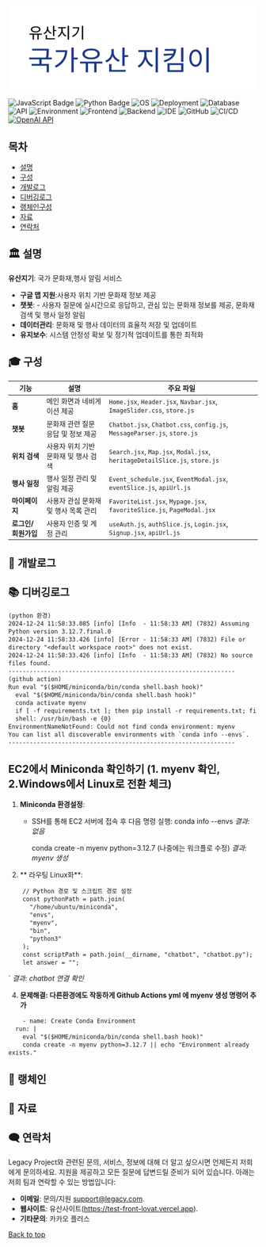 <a name="top"></a>
[![Legacy project](/legacyprjt-main.png)](https://test-front-lovat.vercel.app)

![JavaScript Badge](https://img.shields.io/badge/JavaScript-ES6+-yellow?logo=javascript&logoColor=white&style=flat)
![Python Badge](https://img.shields.io/badge/Python-3.9+-blue?logo=python&logoColor=white&style=flat)
![OS](https://img.shields.io/badge/OS-ubuntu%2C%20windows-0078D4)
![Deployment](https://img.shields.io/badge/Deployment-AWS%20%2B%20Vercel-orange?logo=amazonaws&logoColor=white&style=flat)
![Database](https://img.shields.io/badge/Database-PostgreSQL-blue?logo=postgresql&logoColor=white&style=flat)
![API](https://img.shields.io/badge/API-Google%20Maps-4285F4?logo=googlemaps&logoColor=white&style=flat)
![Environment](https://img.shields.io/badge/Environment-Anaconda-yellowgreen?logo=anaconda&logoColor=white&style=flat)
![Frontend](https://img.shields.io/badge/Frontend-React%20%2B%20Redux%20%2B%20TailwindCSS-blue?logo=react&logoColor=white&style=flat)
![Backend](https://img.shields.io/badge/Backend-Node.js%20%2B%20Express-green?logo=nodedotjs&logoColor=white&style=flat)
![IDE](https://img.shields.io/badge/IDE-VS%20Code%20%2B%20Cursor.ai-blue?logo=visualstudiocode&logoColor=white&style=flat)
![GitHub](https://img.shields.io/badge/Version%20Control-GitHub-black?logo=github&logoColor=white&style=flat)
![CI/CD](https://img.shields.io/badge/CI%2FCD-GitHub%20Actions-blue?logo=githubactions&logoColor=white&style=flat)
[![OpenAI API](https://img.shields.io/badge/OpenAI%20API-GPT--4o-brightgreen.svg?logo=OpenAI&logoColor=white)](https://openai.com/)

## 목차

- [설명](#-설명)
- [구성](#-구성)
- [개발로그](#-개발로그)
- [디버깅로그](#-디버깅로그)
- [랭체인구성](#-랭체인)
- [자료](#-자료)
- [연락처](#%EF%B8%8F-연락처)

## 🏛️ 설명

**유산지기**: 국가 문화재,행사 알림 서비스

- **구글 맵 지원**:사용자 위치 기반 문화재 정보 제공
- **챗봇**: - 사용자 질문에 실시간으로 응답하고, 관심 있는 문화재 정보를 제공,
  문화재 검색 및 행사 일정 알림
- **데이터관리**: 문화재 및 행사 데이터의 효율적 저장 및 업데이트
- **유지보수**: 시스템 안정성 확보 및 정기적 업데이트를 통한 최적화

## 🎓 구성

| 기능                | 설명                                 | 주요 파일                                                                  |
| ------------------- | ------------------------------------ | -------------------------------------------------------------------------- |
| **홈**              | 메인 화면과 네비게이션 제공          | `Home.jsx`, `Header.jsx`, `Navbar.jsx`, `ImageSlider.css`, `store.js`      |
| **챗봇**            | 문화재 관련 질문 응답 및 정보 제공   | `Chatbot.jsx`, `Chatbot.css`, `config.js`, `MessageParser.js`, `store.js`  |
| **위치 검색**       | 사용자 위치 기반 문화재 및 행사 검색 | `Search.jsx`, `Map.jsx`, `Modal.jsx`, `heritageDetailSlice.js`, `store.js` |
| **행사 일정**       | 행사 일정 관리 및 알림 제공          | `Event_schedule.jsx`, `EventModal.jsx`, `eventSlice.js`, `apiUrl.js`       |
| **마이페이지**      | 사용자 관심 문화재 및 행사 목록 관리 | `FavoriteList.jsx`, `Mypage.jsx`, `favoriteSlice.js`, `PageModal.jsx`      |
| **로그인/회원가입** | 사용자 인증 및 계정 관리             | `useAuth.js`, `authSlice.js`, `Login.jsx`, `Signup.jsx`, `apiUrl.js`       |


## 📝 개발로그

## 📚 디버깅로그
```
(python 환경)
2024-12-24 11:58:33.085 [info] [Info  - 11:58:33 AM] (7832) Assuming Python version 3.12.7.final.0
2024-12-24 11:58:33.426 [info] [Error - 11:58:33 AM] (7832) File or directory "<default workspace root>" does not exist.
2024-12-24 11:58:33.426 [info] [Info  - 11:58:33 AM] (7832) No source files found.
----------------------------------------------------------------
(github action)
Run eval "$($HOME/miniconda/bin/conda shell.bash hook)"
  eval "$($HOME/miniconda/bin/conda shell.bash hook)"
  conda activate myenv
  if [ -f requirements.txt ]; then pip install -r requirements.txt; fi
  shell: /usr/bin/bash -e {0}
EnvironmentNameNotFound: Could not find conda environment: myenv
You can list all discoverable environments with `conda info --envs`.
----------------------------------------------------------------
```
##  **EC2에서 Miniconda 확인하기 (1. myenv 확인, 2.Windows에서 Linux로 전환 체크)**
1. **Miniconda 환경설정**:
   - SSH를 통해 EC2 서버에 접속 후 다음 명령 실행:
    conda info --envs
       *결과: 없음*

     conda create -n myenv python=3.12.7 (나중에는 워크플로 수정)
        *결과: myenv 생성*

2. ** 라우팅 Linux화**:
```
    // Python 경로 및 스크립트 경로 설정
    const pythonPath = path.join(
      "/home/ubuntu/miniconda",
      "envs",
      "myenv",
      "bin",
      "python3"
    );
    const scriptPath = path.join(__dirname, "chatbot", "chatbot.py");
    let answer = "";
```
`
    *결과: chatbot 연결 확인*

4. **문제해결: 다른환경에도 작동하게 Github Actions yml 에 myenv 생성 명령어 추가**
```
    - name: Create Conda Environment
  run: |
    eval "$($HOME/miniconda/bin/conda shell.bash hook)"
    conda create -n myenv python=3.12.7 || echo "Environment already exists."

```
## 🦜 랭체인



## 📃 자료



## 🗨️ 연락처

Legacy Project와 관련된 문의, 서비스, 정보에 대해 더 알고 싶으시면 언제든지 저희에게 문의하세요. 지원을 제공하고 모든 질문에 답변드릴 준비가 되어 있습니다. 아래는 저희 팀과 연락할 수 있는 방법입니다:

- **이메일**: 문의/지원 [support@legacy.com](mailto:support@legacy.com).
- **웹사이트**: 유산사이트(https://test-front-lovat.vercel.app).
- **기타문의**: 카카오 플러스


[Back to top](#top)

